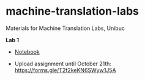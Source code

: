 # machine-translation-labs
Materials for Machine Translation Labs, Unibuc

**Lab 1** 

- [Notebook](https://github.com/bucuram/machine-translation-labs/blob/main/Lab1_MT.ipynb)

- Upload assignment until October 21th: https://forms.gle/T2f2keKN6SWyw1J5A
